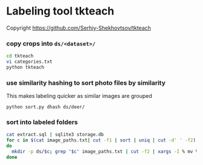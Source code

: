 # Labeling tool tkteach

Copyright https://github.com/Serhiy-Shekhovtsov/tkteach

### copy crops into `ds/<dataset>/`

```bash
cd tkteach
vi categories.txt
python tkteach
```

### use similarity hashing to sort photo files by similarity

This makes labeling quicker as similar images are grouped

```
python sort.py dhash ds/deer/
```

### sort into labeled folders

```bash
cat extract.sql | sqlite3 storage.db
for c in $(cat image_paths.txt| cut -f1 | sort | uniq | cut -d' ' -f2)
do
  mkdir -p ds/$c; grep "$c" image_paths.txt | cut -f2 | xargs -I % mv % ./ds/$c/
done
```

